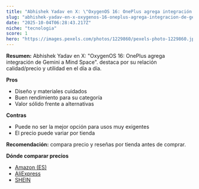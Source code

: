 ```yaml
---
title: "Abhishek Yadav en X: \"OxygenOS 16: OnePlus agrega integración de Gemini a Mind Space\"."
slug: "abhishek-yadav-en-x-oxygenos-16-oneplus-agrega-integracion-de-gemini-a-mind-spac"
date: "2025-10-04T06:28:43.217Z"
niche: "tecnologia"
score: 1
hero: "https://images.pexels.com/photos/1229860/pexels-photo-1229860.jpeg?auto=compress&cs=tinysrgb&fit=crop&h=627&w=1200&auto=compress&cs=tinysrgb&w=1200&h=675&fit=crop"
---
```


**Resumen:** Abhishek Yadav en X: "OxygenOS 16: OnePlus agrega integración de Gemini a Mind Space". destaca por su relación calidad/precio y utilidad en el día a día.

**Pros**
- Diseño y materiales cuidados
- Buen rendimiento para su categoría
- Valor sólido frente a alternativas

**Contras**
- Puede no ser la mejor opción para usos muy exigentes
- El precio puede variar por tienda

**Recomendación:** compara precio y reseñas por tienda antes de comprar.

**Dónde comparar precios**
- [Amazon (ES)](https://www.amazon.es/s?k=Abhishek%20Yadav%20en%20X%3A%20%22OxygenOS%2016%3A%20OnePlus%20agrega%20integraci%C3%B3n%20de%20Gemini%20a%20Mind%20Space%22.&tag=teknovashop25-21)
- [AliExpress](https://www.aliexpress.com/wholesale?SearchText=Abhishek%20Yadav%20en%20X%3A%20%22OxygenOS%2016%3A%20OnePlus%20agrega%20integraci%C3%B3n%20de%20Gemini%20a%20Mind%20Space%22.)
- [SHEIN](https://www.shein.com/pdsearch/Abhishek%20Yadav%20en%20X%3A%20%22OxygenOS%2016%3A%20OnePlus%20agrega%20integraci%C3%B3n%20de%20Gemini%20a%20Mind%20Space%22.)